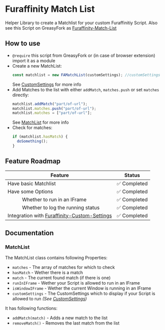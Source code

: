 # Furaffinity Match List

Helper Library to create a Matchlist for your custom Furaffinitiy Script. Also see this Script on GreasyFork as [Furaffinity-Match-List](https://greasyfork.org/scripts/485827-furaffinity-match-list)

## How to use

- `@require` this script from GreasyFork or (in case of browser extension) import it as a module
- Create a new MatchList:
  ```javascript
  const matchlist = new FAMatchList(customSettings); //customSettings is optional
  ```
  See [CustomSettings](https://github.com/Midori-Dragon/Furaffinity-Custom-Settings) for more info
- Add Matches to the list with either `addMatch`, `matches.push` or set `matches` directly:
  ```javascript
  matchlist.addMatch("part/of-url");
  matchlist.matches.push("part/of-url");
  matchlist.matches = ["part/of-url"];
  ```
  See [MatchList](#matchlist) for more info
- Check for matches:
  ```javascript
  if (matchlist.hasMatch) {
    doSomething();
  }
  ```

## Feature Roadmap

| Feature                                                                             | Status      |
| ----------------------------------------------------------------------------------- | ----------- |
| Have basic Matchlist                                                                | ✅ Completed |
| Have some Options                                                                   | ✅ Completed |
| ⠀⠀⠀⠀Whether to run in an IFrame                                                     | ✅ Completed |
| ⠀⠀⠀⠀Whether to log the running status                                               | ✅ Completed |
| Integration with [Furaffinity-Custom-Settings](/Furaffinity-Custom-Settings/README) | ✅ Completed |

## Documentation

### MatchList

The MatchList class contains following Properties:

- `matches` - The array of matches for which to check
- `hasMatch` - Wether there is a match
- `match` - The current found match (if there is one)
- `runInIFrame` - Wether your Script is allowed to run in an IFrame
- `isWindowIFrame` - Wether the current Window is running in an IFrame
- `customSettings` - The CustomSettings which to display if your Script is allowed to run *(See [CustomSettings](../Furaffinity-Custom-Settings/README))*

It has following functions:

- `addMatch(match)` - Adds a new match to the list
- `removeMatch()` - Removes the last match from the list
